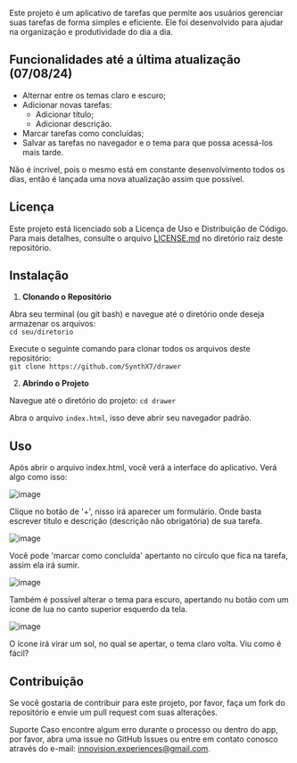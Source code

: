 Este projeto é um aplicativo de tarefas que permite aos usuários gerenciar suas tarefas de forma simples e eficiente. Ele foi desenvolvido para ajudar na organização e produtividade do dia a dia.

## Funcionalidades até a última atualização (07/08/24)

- Alternar entre os temas claro e escuro;
- Adicionar novas tarefas:
  - Adicionar título;
  - Adicionar descrição.
- Marcar tarefas como concluídas;
- Salvar as tarefas no navegador e o tema para que possa acessá-los mais tarde.

Não é íncrivel, pois o mesmo está em constante desenvolvimento todos os dias, então é lançada uma nova atualização assim que possível.

## Licença

Este projeto está licenciado sob a Licença de Uso e Distribuição de Código. Para mais detalhes, consulte o arquivo [LICENSE.md](LICENSE.md) no diretório raiz deste repositório.

## Instalação

1. **Clonando o Repositório**

  Abra seu terminal (ou git bash) e navegue até o diretório onde deseja armazenar os arquivos: <br>
  `cd seu/diretorio`
  
  Execute o seguinte comando para clonar todos os arquivos deste repositório: <br>
  `git clone https://github.com/SynthX7/drawer`


2. **Abrindo o Projeto**

  Navegue até o diretório do projeto:
  `cd drawer`

  Abra o arquivo `index.html`, isso deve abrir seu navegador padrão.

## Uso
Após abrir o arquivo index.html, você verá a interface do aplicativo. Verá algo como isso:

![image](https://github.com/user-attachments/assets/5ab6b371-c94a-4cf4-9309-24b8de534192)

Clique no botão de '+', nisso irá aparecer um formulário. Onde basta escrever título e descrição (descrição não obrigatória) de sua tarefa.

![image](https://github.com/user-attachments/assets/e38993f9-a9e2-4585-b798-1f62c81c6c06)

Você pode 'marcar como concluída' apertanto no círculo que fica na tarefa, assim ela irá sumir.

![image](https://github.com/user-attachments/assets/40220dbd-04ba-4aa8-95fe-3af78ebb6c6e)

Também é possível alterar o tema para escuro, apertando nu botão com um ícone de lua no canto superior esquerdo da tela.

![image](https://github.com/user-attachments/assets/92473db5-f4d1-4c0f-8f67-0aad54fe94e7)

O ícone irá virar um sol, no qual se apertar, o tema claro volta.
Viu como é fácil?

## Contribuição
Se você gostaria de contribuir para este projeto, por favor, faça um fork do repositório e envie um pull request com suas alterações.

Suporte
Caso encontre algum erro durante o processo ou dentro do app, por favor, abra uma issue no GitHub Issues ou entre em contato conosco através do e-mail: innovision.experiences@gmail.com.

